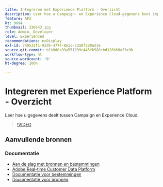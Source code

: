 ```yaml
---
title: Integreren met Experience Platform - Overzicht
description: Leer hoe u Campaign- en Experience Cloud-gegevens kunt importeren en exporteren, zodat de communicatie tussen de twee oplossingen mogelijk is.
feature: API
kt: 9094
thumbnail: 336643.jpg
role: Admin, Developer
level: Experienced
recommendations: noDisplay
exl-id: 349532f1-92d6-4774-8e1c-c3a0f280ad3e
source-git-commit: b1b8d8a99a551239c445fb588cbd126b66a53c9b
workflow-type: ht
source-wordcount: '0'
ht-degree: 100%

---
```


# Integreren met Experience Platform - Overzicht

Leer hoe u gegevens deelt tussen Campaign en Experience Cloud.

>[!VIDEO](https://video.tv.adobe.com/v/336643?quality=12&learn=on)

## Aanvullende bronnen

### Documentatie

* [Aan de slag met bronnen en bestemmingen](https://experienceleague.adobe.com/docs/campaign-classic/using/integrating-with-adobe-experience-cloud/aep-sources-destinations/get-started-sources-destinations.html?lang=nl#)
* [Adobe Real-time Customer Data Platform](https://experienceleague.adobe.com/docs/experience-platform/rtcdp/overview.html?lang=nl)
* [Documentatie voor bestemmingen](https://experienceleague.adobe.com/docs/experience-platform/destinations/home.html?lang=nl)
* [Documentatie voor bronnen](https://experienceleague.adobe.com/docs/experience-platform/sources/home.html?lang=nl)
